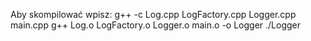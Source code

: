 Aby skompilować wpisz: 
g++ -c Log.cpp LogFactory.cpp Logger.cpp main.cpp 
g++ Log.o LogFactory.o Logger.o main.o -o Logger 
./Logger 
